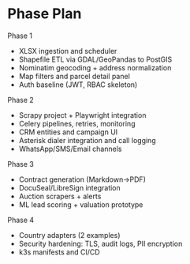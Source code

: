 # Phase Plan

Phase 1
- XLSX ingestion and scheduler
- Shapefile ETL via GDAL/GeoPandas to PostGIS
- Nominatim geocoding + address normalization
- Map filters and parcel detail panel
- Auth baseline (JWT, RBAC skeleton)

Phase 2
- Scrapy project + Playwright integration
- Celery pipelines, retries, monitoring
- CRM entities and campaign UI
- Asterisk dialer integration and call logging
- WhatsApp/SMS/Email channels

Phase 3
- Contract generation (Markdown→PDF)
- DocuSeal/LibreSign integration
- Auction scrapers + alerts
- ML lead scoring + valuation prototype

Phase 4
- Country adapters (2 examples)
- Security hardening: TLS, audit logs, PII encryption
- k3s manifests and CI/CD
